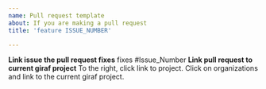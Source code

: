 ```yaml
---
name: Pull request template
about: If you are making a pull request
title: 'feature ISSUE_NUMBER'

---
```


**Link issue the pull request fixes**
fixes #Issue_Number
**Link pull request to current giraf project**
To the right, click link to project. Click on organizations and link to the current giraf project. 